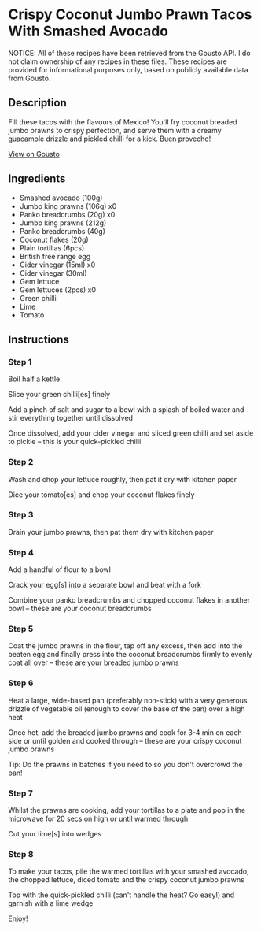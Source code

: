 # Crispy Coconut Jumbo Prawn Tacos With Smashed Avocado

NOTICE: All of these recipes have been retrieved from the Gousto API. I do not claim ownership of any recipes in these files. These recipes are provided for informational purposes only, based on publicly available data from Gousto.

## Description

Fill these tacos with the flavours of Mexico! You'll fry coconut breaded jumbo prawns to crispy perfection, and serve them with a creamy guacamole drizzle and pickled chilli for a kick. Buen provecho!

[View on Gousto](https://www.gousto.co.uk/recipes/cookbook/crispy-coconut-jumbo-prawn-tacos-with-smashed-avocado)

## Ingredients

- Smashed avocado (100g)
- Jumbo king prawns (106g) x0
- Panko breadcrumbs (20g) x0
- Jumbo king prawns (212g)
- Panko breadcrumbs (40g)
- Coconut flakes (20g)
- Plain tortillas (6pcs)
- British free range egg
- Cider vinegar (15ml) x0
- Cider vinegar (30ml)
- Gem lettuce
- Gem lettuces (2pcs) x0
- Green chilli
- Lime
- Tomato

## Instructions


### Step 1

Boil half a kettle

Slice your green chilli[es]<span class="text-danger"> </span>finely

Add a pinch of salt and sugar to a bowl with a splash of boiled water and stir everything together until dissolved

Once dissolved, add your cider vinegar and sliced green chilli and set aside to pickle – this is your quick-pickled chilli


### Step 2

Wash and chop your lettuce roughly, then pat it dry with kitchen paper

Dice your tomato[es]<span class="text-danger"> </span>and chop your coconut flakes finely


### Step 3

Drain your jumbo prawns, then pat them dry with kitchen paper


### Step 4

Add a handful of flour to a bowl

Crack your egg[s] into a separate bowl and beat with a fork

Combine your panko breadcrumbs and chopped coconut flakes in another bowl – these are your coconut breadcrumbs


### Step 5

Coat the jumbo prawns in the flour, tap off any excess, then add into the beaten egg and finally press into the coconut breadcrumbs firmly to evenly coat all over – these are your breaded jumbo prawns


### Step 6

Heat a large, wide-based pan (preferably non-stick) with a very generous drizzle of vegetable oil (enough to cover the base of the pan) over a high heat

Once hot, add the breaded jumbo prawns and cook for 3-4 min on each side or until golden and cooked through – these are your crispy coconut jumbo prawns

Tip: Do the prawns in batches if you need to so you don't overcrowd the pan!


### Step 7

Whilst the prawns are cooking, add your tortillas to a plate and pop in the microwave for 20 secs on high or until warmed through

Cut your lime[s] into wedges

### Step 8

To make your tacos, pile the warmed tortillas with your smashed avocado, the chopped lettuce, diced tomato and the crispy coconut jumbo prawns

Top with the quick-pickled chilli (can't handle the heat? Go easy!) and garnish with a lime wedge

Enjoy!

